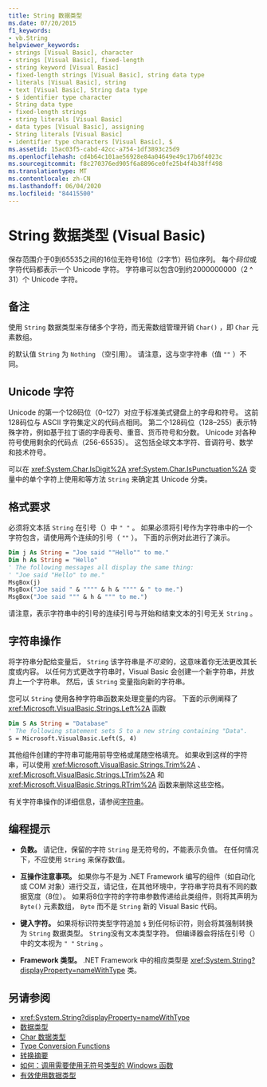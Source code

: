 ```yaml
---
title: String 数据类型
ms.date: 07/20/2015
f1_keywords:
- vb.String
helpviewer_keywords:
- strings [Visual Basic], character
- strings [Visual Basic], fixed-length
- string keyword [Visual Basic]
- fixed-length strings [Visual Basic], string data type
- literals [Visual Basic], string
- text [Visual Basic], String data type
- $ identifier type character
- String data type
- fixed-length strings
- string literals [Visual Basic]
- data types [Visual Basic], assigning
- String literals [Visual Basic]
- identifier type characters [Visual Basic], $
ms.assetid: 15ac03f5-cabd-42cc-a754-1df3893c25d9
ms.openlocfilehash: cd4b64c101ae56928e84a04649e49c17b6f4023c
ms.sourcegitcommit: f8c270376ed905f6a8896ce0fe25b4f4b38ff498
ms.translationtype: MT
ms.contentlocale: zh-CN
ms.lasthandoff: 06/04/2020
ms.locfileid: "84415500"
---
```

# <a name="string-data-type-visual-basic"></a>String 数据类型 (Visual Basic)

保存范围介于0到65535之间的16位无符号16位（2字节）码位序列。 每个*码位*或字符代码都表示一个 Unicode 字符。 字符串可以包含0到约2000000000（2 ^ 31）个 Unicode 字符。  
  
## <a name="remarks"></a>备注  

 使用 `String` 数据类型来存储多个字符，而无需数组管理开销 `Char()` ，即 `Char` 元素数组。  
  
 的默认值 `String` 为 `Nothing` （空引用）。 请注意，这与空字符串（值 `""` ）不同。  
  
## <a name="unicode-characters"></a>Unicode 字符  

 Unicode 的第一个128码位（0–127）对应于标准美式键盘上的字母和符号。 这前128码位与 ASCII 字符集定义的代码点相同。 第二个128码位（128–255）表示特殊字符，例如基于拉丁语的字母表号、重音、货币符号和分数。 Unicode 对各种符号使用剩余的代码点（256-65535）。 这包括全球文本字符、音调符号、数学和技术符号。  
  
 可以在 <xref:System.Char.IsDigit%2A> <xref:System.Char.IsPunctuation%2A> 变量中的单个字符上使用和等方法 `String` 来确定其 Unicode 分类。  
  
## <a name="format-requirements"></a>格式要求  

 必须将文本括 `String` 在引号（）中 `" "` 。 如果必须将引号作为字符串中的一个字符包含，请使用两个连续的引号（ `""` ）。 下面的示例对此进行了演示。  
  
```vb  
Dim j As String = "Joe said ""Hello"" to me."  
Dim h As String = "Hello"  
' The following messages all display the same thing:  
' "Joe said "Hello" to me."  
MsgBox(j)  
MsgBox("Joe said " & """" & h & """" & " to me.")  
MsgBox("Joe said """ & h & """ to me.")  
```  
  
 请注意，表示字符串中的引号的连续引号与开始和结束文本的引号无关 `String` 。  
  
## <a name="string-manipulations"></a>字符串操作  

 将字符串分配给变量后， `String` 该字符串是*不可变*的，这意味着你无法更改其长度或内容。 以任何方式更改字符串时，Visual Basic 会创建一个新字符串，并放弃上一个字符串。 然后，该 `String` 变量指向新的字符串。  
  
 您可以 `String` 使用各种字符串函数来处理变量的内容。 下面的示例阐释了 <xref:Microsoft.VisualBasic.Strings.Left%2A> 函数  
  
```vb  
Dim S As String = "Database"  
' The following statement sets S to a new string containing "Data".  
S = Microsoft.VisualBasic.Left(S, 4)  
```  
  
 其他组件创建的字符串可能用前导空格或尾随空格填充。 如果收到这样的字符串，可以使用 <xref:Microsoft.VisualBasic.Strings.Trim%2A> 、 <xref:Microsoft.VisualBasic.Strings.LTrim%2A> 和 <xref:Microsoft.VisualBasic.Strings.RTrim%2A> 函数来删除这些空格。  
  
 有关字符串操作的详细信息，请参阅[字符串](../../programming-guide/language-features/strings/index.md)。  
  
## <a name="programming-tips"></a>编程提示  
  
- **负数。** 请记住，保留的字符 `String` 是无符号的，不能表示负值。 在任何情况下，不应使用 `String` 来保存数值。  
  
- **互操作注意事项。** 如果你与不是为 .NET Framework 编写的组件（如自动化或 COM 对象）进行交互，请记住，在其他环境中，字符串字符具有不同的数据宽度（8位）。 如果将8位字符的字符串参数传递给此类组件，则将其声明为 `Byte()` 元素数组， `Byte` 而不是 `String` 新的 Visual Basic 代码。  
  
- **键入字符。** 如果将标识符类型字符追加 `$` 到任何标识符，则会将其强制转换为 `String` 数据类型。 `String`没有文本类型字符。 但编译器会将括在引号（）中的文本视为 `" "` `String` 。  
  
- **Framework 类型。** .NET Framework 中的相应类型是 <xref:System.String?displayProperty=nameWithType> 类。  
  
## <a name="see-also"></a>另请参阅

- <xref:System.String?displayProperty=nameWithType>
- [数据类型](index.md)
- [Char 数据类型](char-data-type.md)
- [Type Conversion Functions](../functions/type-conversion-functions.md)
- [转换摘要](../keywords/conversion-summary.md)
- [如何：调用需要使用无符号类型的 Windows 函数](../../programming-guide/com-interop/how-to-call-a-windows-function-that-takes-unsigned-types.md)
- [有效使用数据类型](../../programming-guide/language-features/data-types/efficient-use-of-data-types.md)
